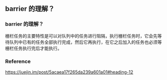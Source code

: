 ## barrier 的理解？

### barrier 的理解？

栅栏任务的主要特性是可以对队列中的任务进行阻隔，执行栅栏任务时，它会先等待队列中已有的任务全部执行完成，然后它再执行，在它之后加入的任务也必须等栅栏任务执行完后才能执行。



### Reference

https://juejin.im/post/5acaea17f265da239a601a01#heading-12
